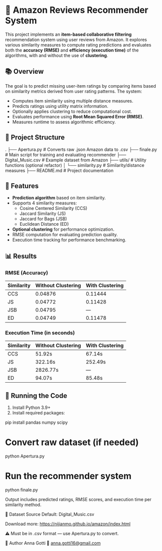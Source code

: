 # 🎵 Amazon Reviews Recommender System

This project implements an **item-based collaborative filtering** recommendation system using user reviews from Amazon. It explores various similarity measures to compute rating predictions and evaluates both the **accuracy (RMSE)** and **efficiency (execution time)** of the algorithms, with and without the use of **clustering**.


## 📚 Overview

The goal is to predict missing user-item ratings by comparing items based on similarity metrics derived from user rating patterns. The system:

- Computes item similarity using multiple distance measures.
- Predicts ratings using utility matrix information.
- Optionally applies clustering to reduce computational cost.
- Evaluates performance using **Root Mean Squared Error (RMSE)**.
- Measures runtime to assess algorithmic efficiency.


## 📁 Project Structure

.
├── Apertura.py # Converts raw .json Amazon data to .csv
├── finale.py # Main script for training and evaluating recommender
├── Digital_Music.csv # Example dataset from Amazon
├── utils/ # Utility functions (optional refactor)
│ └── similarity.py # Similarity/distance measures
├── README.md # Project documentation



## 🧪 Features

- **Prediction algorithm** based on item similarity.
- Supports 4 similarity measures:
  - Cosine Centered Similarity (CCS)
  - Jaccard Similarity (JS)
  - Jaccard for Bags (JSB)
  - Euclidean Distance (ED)
- **Optional clustering** for performance optimization.
- RMSE computation for evaluating prediction quality.
- Execution time tracking for performance benchmarking.


## 📊 Results

### RMSE (Accuracy)
| Similarity | Without Clustering | With Clustering |
|------------|--------------------|-----------------|
| CCS        | 0.04876            | 0.11444         |
| JS         | 0.04772            | 0.11428         |
| JSB        | 0.04795            | —               |
| ED         | 0.04749            | 0.11478         |

### Execution Time (in seconds)
| Similarity | Without Clustering | With Clustering |
|------------|--------------------|-----------------|
| CCS        | 51.92s             | 67.14s          |
| JS         | 322.16s            | 252.49s         |
| JSB        | 2826.77s           | —               |
| ED         | 94.07s             | 85.48s          |


## 🚀 Running the Code

1. Install Python 3.9+
2. Install required packages:

pip install pandas numpy scipy

# Convert raw dataset (if needed)
python Apertura.py

# Run the recommender system
python finale.py


Output includes predicted ratings, RMSE scores, and execution time per similarity method.

🔗 Dataset Source
Default: Digital_Music.csv

Download more: https://nijianmo.github.io/amazon/index.html

⚠️ Must be in .csv format — use Apertura.py to convert.

👤 Author
Anna Gotti
📧 anna.gotti16@gmail.com